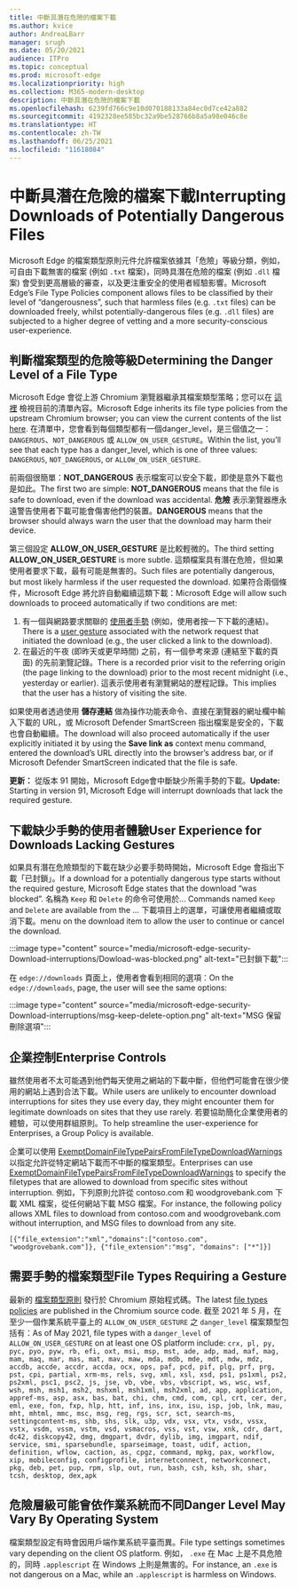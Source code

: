 ```yaml
---
title: 中斷具潛在危險的檔案下載
ms.author: kvice
author: AndreaLBarr
manager: srugh
ms.date: 05/20/2021
audience: ITPro
ms.topic: conceptual
ms.prod: microsoft-edge
ms.localizationpriority: high
ms.collection: M365-modern-desktop
description: 中斷具潛在危險的檔案下載
ms.openlocfilehash: 6239fd766c9e10d070188133a84ec0d7ce42a882
ms.sourcegitcommit: 4192328ee585bc32a9be528766b8a5a98e046c8e
ms.translationtype: HT
ms.contentlocale: zh-TW
ms.lasthandoff: 06/25/2021
ms.locfileid: "11618084"
---
```

# <a name="interrupting-downloads-of-potentially-dangerous-files"></a><span data-ttu-id="b2a83-103">中斷具潛在危險的檔案下載</span><span class="sxs-lookup"><span data-stu-id="b2a83-103">Interrupting Downloads of Potentially Dangerous Files</span></span>

<span data-ttu-id="b2a83-104">Microsoft Edge 的檔案類型原則元件允許檔案依據其「危險」等級分類，例如，可自由下載無害的檔案 (例如 `.txt` 檔案)，同時具潛在危險的檔案 (例如 `.dll` 檔案) 會受到更高層級的審查，以及更注重安全的使用者經驗影響。</span><span class="sxs-lookup"><span data-stu-id="b2a83-104">Microsoft Edge’s File Type Policies component allows files to be classified by their level of “dangerousness”, such that harmless files (e.g. `.txt` files) can be downloaded freely, whilst potentially-dangerous files (e.g. `.dll` files) are subjected to a higher degree of vetting and a more security-conscious user-experience.</span></span>

## <a name="determining-the-danger-level-of-a-file-type"></a><span data-ttu-id="b2a83-105">判斷檔案類型的危險等級</span><span class="sxs-lookup"><span data-stu-id="b2a83-105">Determining the Danger Level of a File Type</span></span>

<span data-ttu-id="b2a83-106">Microsoft Edge 會從上游 Chromium 瀏覽器繼承其檔案類型策略；您可以在 [這裡](https://source.chromium.org/chromium/chromium/src/+/main:components/safe_browsing/core/resources/download_file_types.asciipb) 檢視目前的清單內容。</span><span class="sxs-lookup"><span data-stu-id="b2a83-106">Microsoft Edge inherits its file type policies from the upstream Chromium browser; you can view the current contents of the list [here](https://source.chromium.org/chromium/chromium/src/+/main:components/safe_browsing/core/resources/download_file_types.asciipb).</span></span> <span data-ttu-id="b2a83-107">在清單中，您會看到每個類型都有一個danger_level，是三個值之一：`DANGEROUS`、`NOT_DANGEROUS` 或 `ALLOW_ON_USER_GESTURE`。</span><span class="sxs-lookup"><span data-stu-id="b2a83-107">Within the list, you’ll see that each type has a danger_level, which is one of three values: `DANGEROUS`, `NOT_DANGEROUS`, or `ALLOW_ON_USER_GESTURE`.</span></span>

<span data-ttu-id="b2a83-108">前兩個很簡單：**NOT_DANGEROUS** 表示檔案可以安全下載，即使是意外下載也是如此。</span><span class="sxs-lookup"><span data-stu-id="b2a83-108">The first two are simple: **NOT_DANGEROUS** means that the file is safe to download, even if the download was accidental.</span></span> <span data-ttu-id="b2a83-109">**危險** 表示瀏覽器應永遠警告使用者下載可能會傷害他們的裝置。</span><span class="sxs-lookup"><span data-stu-id="b2a83-109">**DANGEROUS** means that the browser should always warn the user that the download may harm their device.</span></span>

<span data-ttu-id="b2a83-110">第三個設定 **ALLOW_ON_USER_GESTURE** 是比較輕微的。</span><span class="sxs-lookup"><span data-stu-id="b2a83-110">The third setting **ALLOW_ON_USER_GESTURE** is more subtle.</span></span> <span data-ttu-id="b2a83-111">這類檔案具有潛在危險，但如果使用者要求下載，最有可能是無害的。</span><span class="sxs-lookup"><span data-stu-id="b2a83-111">Such files are potentially dangerous, but most likely harmless if the user requested the download.</span></span> <span data-ttu-id="b2a83-112">如果符合兩個條件，Microsoft Edge 將允許自動繼續這類下載：</span><span class="sxs-lookup"><span data-stu-id="b2a83-112">Microsoft Edge will allow such downloads to proceed automatically if two conditions are met:</span></span>

1. <span data-ttu-id="b2a83-113">有一個與網路要求關聯的 [使用者手勢](https://textslashplain.com/2020/05/18/browser-basics-user-gestures/) (例如，使用者按一下下載的連結)。</span><span class="sxs-lookup"><span data-stu-id="b2a83-113">There is a [user gesture](https://textslashplain.com/2020/05/18/browser-basics-user-gestures/) associated with the network request that initiated the download (e.g., the user clicked a link to the download).</span></span>
2. <span data-ttu-id="b2a83-114">在最近的午夜 (即昨天或更早時間) 之前，有一個參考來源 (連結至下載的頁面) 的先前瀏覽記錄。</span><span class="sxs-lookup"><span data-stu-id="b2a83-114">There is a recorded prior visit to the referring origin (the page linking to the download) prior to the most recent midnight (i.e., yesterday or earlier).</span></span> <span data-ttu-id="b2a83-115">這表示使用者有瀏覽網站的歷程記錄。</span><span class="sxs-lookup"><span data-stu-id="b2a83-115">This implies that the user has a history of visiting the site.</span></span>

<span data-ttu-id="b2a83-116">如果使用者透過使用 **儲存連結** 做為操作功能表命令、直接在瀏覽器的網址欄中輸入下載的 URL，或 Microsoft Defender SmartScreen 指出檔案是安全的，下載也會自動繼續。</span><span class="sxs-lookup"><span data-stu-id="b2a83-116">The download will also proceed automatically if the user explicitly initiated it by using the **Save link as** context menu command, entered the download’s URL directly into the browser’s address bar, or if Microsoft Defender SmartScreen indicated that the file is safe.</span></span>

<span data-ttu-id="b2a83-117">**更新：** 從版本 91 開始，Microsoft Edge會中斷缺少所需手勢的下載。</span><span class="sxs-lookup"><span data-stu-id="b2a83-117">**Update:** Starting in version 91, Microsoft Edge will interrupt downloads that lack the required gesture.</span></span>

## <a name="user-experience-for-downloads-lacking-gestures"></a><span data-ttu-id="b2a83-118">下載缺少手勢的使用者體驗</span><span class="sxs-lookup"><span data-stu-id="b2a83-118">User Experience for Downloads Lacking Gestures</span></span>

<span data-ttu-id="b2a83-119">如果具有潛在危險類型的下載在缺少必要手勢時開始，Microsoft Edge 會指出下載「已封鎖」。</span><span class="sxs-lookup"><span data-stu-id="b2a83-119">If a download for a potentially dangerous type starts without the required gesture, Microsoft Edge states that the download “was blocked”.</span></span> <span data-ttu-id="b2a83-120">名稱為 `Keep` 和 `Delete` 的命令可使用於... </span><span class="sxs-lookup"><span data-stu-id="b2a83-120">Commands named `Keep` and `Delete` are available from the …</span></span> <span data-ttu-id="b2a83-121">下載項目上的選單，可讓使用者繼續或取消下載。</span><span class="sxs-lookup"><span data-stu-id="b2a83-121">menu on the download item to allow the user to continue or cancel the download.</span></span>

:::image type="content" source="media/microsoft-edge-security-Download-interruptions/Dowload-was-blocked.png" alt-text="已封鎖下載":::

<span data-ttu-id="b2a83-123">在 `edge://downloads` 頁面上，使用者會看到相同的選項：</span><span class="sxs-lookup"><span data-stu-id="b2a83-123">On the `edge://downloads`, page, the user will see the same options:</span></span>

:::image type="content" source="media/microsoft-edge-security-Download-interruptions/msg-keep-delete-option.png" alt-text="MSG 保留刪除選項":::

## <a name="enterprise-controls"></a><span data-ttu-id="b2a83-125">企業控制</span><span class="sxs-lookup"><span data-stu-id="b2a83-125">Enterprise Controls</span></span>

<span data-ttu-id="b2a83-126">雖然使用者不太可能遇到他們每天使用之網站的下載中斷，但他們可能會在很少使用的網站上遇到合法下載。</span><span class="sxs-lookup"><span data-stu-id="b2a83-126">While users are unlikely to encounter download interruptions for sites they use every day, they might encounter them for legitimate downloads on sites that they use rarely.</span></span> <span data-ttu-id="b2a83-127">若要協助簡化企業使用者的體驗，可以使用群組原則。</span><span class="sxs-lookup"><span data-stu-id="b2a83-127">To help streamline the user-experience for Enterprises, a Group Policy is available.</span></span>

<span data-ttu-id="b2a83-128">企業可以使用 [ExemptDomainFileTypePairsFromFileTypeDownloadWarnings](/deployedge/microsoft-edge-policies#exemptdomainfiletypepairsfromfiletypedownloadwarnings) 以指定允許從特定網站下載而不中斷的檔案類型。</span><span class="sxs-lookup"><span data-stu-id="b2a83-128">Enterprises can use [ExemptDomainFileTypePairsFromFileTypeDownloadWarnings](/deployedge/microsoft-edge-policies#exemptdomainfiletypepairsfromfiletypedownloadwarnings) to specify the filetypes that are allowed to download from specific sites without interruption.</span></span> <span data-ttu-id="b2a83-129">例如，下列原則允許從 contoso.com 和 woodgrovebank.com 下載 XML 檔案，從任何網站下載 MSG 檔案。</span><span class="sxs-lookup"><span data-stu-id="b2a83-129">For instance, the following policy allows XML files to download from contoso.com and woodgrovebank.com without interruption, and MSG files to download from any site.</span></span>

`[{"file_extension":"xml","domains":["contoso.com", "woodgrovebank.com"]},
{"file_extension":"msg", "domains": ["*"]}]`

## <a name="file-types-requiring-a-gesture"></a><span data-ttu-id="b2a83-130">需要手勢的檔案類型</span><span class="sxs-lookup"><span data-stu-id="b2a83-130">File Types Requiring a Gesture</span></span>

<span data-ttu-id="b2a83-131">最新的 [檔案類型原則](https://source.chromium.org/chromium/chromium/src/+/main:components/safe_browsing/core/resources/download_file_types.asciipb) 發行於 Chromium 原始程式碼。</span><span class="sxs-lookup"><span data-stu-id="b2a83-131">The latest [file types policies](https://source.chromium.org/chromium/chromium/src/+/main:components/safe_browsing/core/resources/download_file_types.asciipb) are published in the Chromium source code.</span></span> <span data-ttu-id="b2a83-132">截至 2021 年 5 月，在至少一個作業系統平臺上的 `ALLOW_ON_USER_GESTURE` 之 `danger_level` 檔案類型包括有：</span><span class="sxs-lookup"><span data-stu-id="b2a83-132">As of May 2021, file types with a `danger_level` of `ALLOW_ON_USER_GESTURE` on at least one OS platform include:</span></span>
`crx, pl, py, pyc, pyo, pyw, rb, efi, oxt, msi, msp, mst, ade, adp, mad, maf, mag, mam, maq, mar, mas, mat, mav, maw, mda, mdb, mde, mdt, mdw, mdz, accdb, accde, accdr, accda, ocx, ops, paf, pcd, pif, plg, prf, prg, pst, cpi, partial, xrm-ms, rels, svg, xml, xsl, xsd, ps1, ps1xml, ps2, ps2xml, psc1, psc2, js, jse, vb, vbe, vbs, vbscript, ws, wsc, wsf, wsh, msh, msh1, msh2, mshxml, msh1xml, msh2xml, ad, app, application, appref-ms, asp, asx, bas, bat, chi, chm, cmd, com, cpl, crt, cer, der, eml, exe, fon, fxp, hlp, htt, inf, ins, inx, isu, isp, job, lnk, mau, mht, mhtml, mmc, msc, msg, reg, rgs, scr, sct, search-ms, settingcontent-ms, shb, shs, slk, u3p, vdx, vsx, vtx, vsdx, vssx, vstx, vsdm, vssm, vstm, vsd, vsmacros, vss, vst, vsw, xnk, cdr, dart, dc42, diskcopy42, dmg, dmgpart, dvdr, dylib, img, imgpart, ndif, service, smi, sparsebundle, sparseimage, toast, udif, action, definition, wflow, caction, as, cpgz, command, mpkg, pax, workflow, xip, mobileconfig, configprofile, internetconnect, networkconnect, pkg, deb, pet, pup, rpm, slp, out, run, bash, csh, ksh, sh, shar, tcsh, desktop, dex,apk`

## <a name="danger-level-may-vary-by-operating-system"></a><span data-ttu-id="b2a83-133">危險層級可能會依作業系統而不同</span><span class="sxs-lookup"><span data-stu-id="b2a83-133">Danger Level May Vary By Operating System</span></span>

<span data-ttu-id="b2a83-134">檔案類型設定有時會因用戶端作業系統平臺而異。</span><span class="sxs-lookup"><span data-stu-id="b2a83-134">File type settings sometimes vary depending on the client OS platform.</span></span> <span data-ttu-id="b2a83-135">例如， `.exe` 在 Mac 上是不具危險的，同時 `.applescript` 在 Windows 上則是無害的。</span><span class="sxs-lookup"><span data-stu-id="b2a83-135">For instance, an `.exe` is not dangerous on a Mac, while an `.applescript` is harmless on Windows.</span></span>
